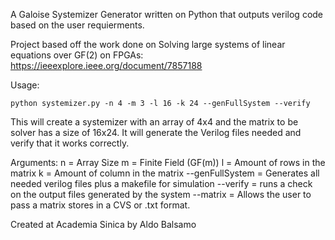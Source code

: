 A Galoise Systemizer Generator written on Python that outputs verilog code based on the user requierments.

Project based off the work done on Solving large systems of linear equations over GF(2) on FPGAs: https://ieeexplore.ieee.org/document/7857188


Usage:
```
python systemizer.py -n 4 -m 3 -l 16 -k 24 --genFullSystem --verify
```

This will create a systemizer with an array of 4x4 and the matrix to be solver has a size of 16x24. It will generate the Verilog files needed and verify that it works correctly.

Arguments:
n = Array Size
m = Finite Field (GF(m))
l = Amount of rows in the matrix 
k = Amount of column in the matrix
--genFullSystem = Generates all needed verilog files plus a makefile for simulation
--verify = runs a check on the output files generated by the system
--matrix = Allows the user to pass a matrix stores in a CVS or .txt format.



Created at Academia Sinica by Aldo Balsamo
